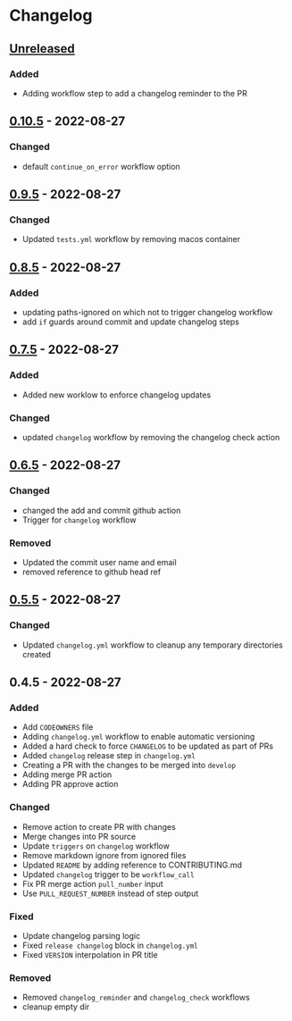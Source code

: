 # Changelog

## [Unreleased]

### Added

- Adding workflow step to add a changelog reminder to the PR

## [0.10.5] - 2022-08-27
### Changed
- default `continue_on_error` workflow option

## [0.9.5] - 2022-08-27
### Changed
- Updated `tests.yml` workflow by removing macos container

## [0.8.5] - 2022-08-27
### Added
- updating paths-ignored on which not to trigger changelog workflow
- add `if` guards around commit and update changelog steps

## [0.7.5] - 2022-08-27
### Added
- Added new worklow to enforce changelog updates

### Changed
- updated `changelog` workflow by removing the changelog check action

## [0.6.5] - 2022-08-27
### Changed
- changed the add and commit github action
- Trigger for `changelog` workflow

### Removed
- Updated the commit user name and email
- removed reference to github head ref

## [0.5.5] - 2022-08-27
### Changed
- Updated `changelog.yml` workflow to cleanup any temporary directories created

## 0.4.5 - 2022-08-27
### Added
- Add `CODEOWNERS` file
- Adding `changelog.yml` workflow to enable automatic versioning
- Added a hard check to force `CHANGELOG` to be updated as part of PRs
- Added `changelog` release step in `changelog.yml`
- Creating a PR with the changes to be merged into `develop`
- Adding merge PR action
- Adding PR approve action

### Changed
- Remove action to create PR with changes
- Merge changes into PR source
- Update `triggers` on `changelog` workflow
- Remove markdown ignore from ignored files
- Updated `README` by adding reference to CONTRIBUTING.md
- Updated `changelog` trigger to be `workflow_call`
- Fix PR merge action `pull_number` input
- Use `PULL_REQUEST_NUMBER` instead of step output

### Fixed
- Update changelog parsing logic
- Fixed `release changelog` block in `changelog.yml`
- Fixed `VERSION` interpolation in PR title

### Removed
- Removed `changelog_reminder` and `changelog_check` workflows
- cleanup empty dir

[Unreleased]: https://github.com/venkatBala/lmptools/changelog/compare/f68bab2603b9424a8f61308dbfdc8f92520f40eb...develop
[0.10.5]: https://github.com/venkatBala/lmptools/changelog/compare/d2c7a576c3ebe81c6c6b0483e0cbf247ece979af...develop
[0.9.5]: https://github.com/venkatBala/lmptools/changelog/compare/e17f86f4f2ac71f2d98c14b19ce4713235fcd116...develop
[0.8.5]: https://github.com/venkatBala/lmptools/changelog/compare/1de7563d806d46a71b8d0c3be14a34035f9caa80...develop
[0.7.5]: https://github.com/venkatBala/lmptools/changelog/compare/34c410fb7c5a45a0c0e261953d76e0c1e9b5422d...develop
[0.6.5]: https://github.com/venkatBala/lmptools/changelog/compare/7e443f8160ac79d3ca85be1b93180e1c58848e02...develop
[0.5.5]: https://github.com/venkatBala/lmptools/changelog/compare/78ae5046d386cd6fed4492a8874e0a9da59ac1d0...develop
